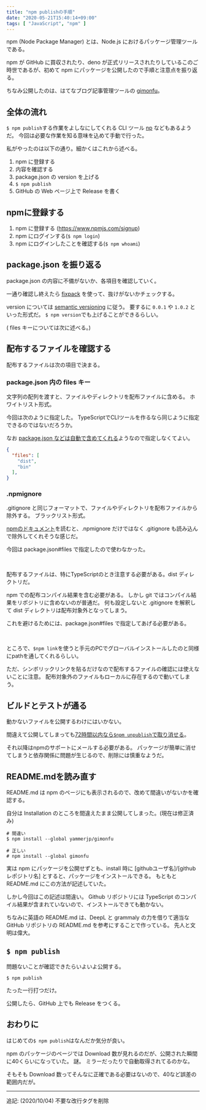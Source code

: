 ```yaml
---
title: "npm publishの手順"
date: "2020-05-21T15:40:14+09:00"
tags: [ "JavaScript", "npm" ]
---
```


npm (Node Package Manager) とは、Node.js におけるパッケージ管理ツールである。

npm が GitHub に買収されたり、deno が正式リリースされたりしているこのご時世であるが、初めて npm にパッケージを公開したので手順と注意点を振り返る。

ちなみ公開したのは、はてなブログ記事管理ツールの [gimonfu](https://www.npmjs.com/package/gimonfu)。

## 全体の流れ

`$ npm publish`する作業をよしなにしてくれる CLI ツール [np](https://www.npmjs.com/package/np) などもあるようだ。
今回は必要な作業を知る意味を込めて手動で行った。

私がやったのは以下の通り。細かくはこれから述べる。

1. npm に登録する
1. 内容を確認する
1. package.json の version を上げる
1. `$ npm publish`
1. GitHub の Web ページ上で Release を書く

## npmに登録する

1. npm に登録する (https://www.npmjs.com/signup)
2. npm にログインする(`$ npm login`)
3. npm にログインしたことを確認する(`$ npm whoami`)

## package.json を振り返る

package.json の内容に不備がないか、各項目を確認していく。

一通り確認し終えたら [fixpack](https://www.npmjs.com/package/fixpack) を使って、抜けがないかチェックする。

version については [semantic versioning](https://docs.npmjs.com/about-semantic-versioning) に従う。
要するに `0.0.1` や `1.0.2` といった形式だ。
`$ npm version`でも上げることができるらしい。

( files キーについては次に述べる。)

## 配布するファイルを確認する

配布するファイルは次の項目で決まる。

###  package.json 内の files キー

文字列の配列を渡すと、ファイルやディレクトリを配布ファイルに含める。
ホワイトリスト形式。

今回は次のように指定した。
TypeScriptでCLIツールを作るなら同じように指定できるのではないだろうか。

なお [package.json などは自動で含めてくれる](https://docs.npmjs.com/files/package.json#files)ようなので指定しなくてよい。

```json
{
  "files": [
    "dist",
    "bin"
  ],
}
```

### .npmignore

.gitignore と同じフォーマットで、ファイルやディレクトリを配布ファイルから除外する。
ブラックリスト形式。

[npmのドキュメント](http://npm.github.io/publishing-pkgs-docs/publishing/the-npmignore-file.html)を読むと、.npmignore だけではなく .gitignore も読み込んで除外してくれそうな感じだ。

今回は package.json#files で指定したので使わなかった。

<br/>

配布するファイルは、特にTypeScriptのとき注意する必要がある。dist ディレクトリだ。

npm での配布コンパイル結果を含む必要がある。
しかし git ではコンパイル結果をリポジトリに含めないのが普通だ。
何も設定しないと .gitignore を解釈して dist ディレクトリは配布対象外となってしまう。

これを避けるためには、package.json#files で指定してあげる必要がある。

<br/>

ところで、`$npm link`を使うと手元のPCでグローバルインストールしたのと同様にpathを通してくれるらしい。

ただ、シンボリックリンクを貼るだけなので配布するファイルの確認には使えないことに注意。
配布対象外のファイルもローカルに存在するので動いてしまう。

## ビルドとテストが通る

動かないファイルを公開するわけにはいかない。

間違えて公開してしまっても[72時間以内なら`$npm unpublish`で取り消せる](https://docs.npmjs.com/cli/unpublish)。

それ以降はnpmのサポートにメールする必要がある。
パッケージが簡単に消せてしまうと依存関係に問題が生じるので、削除には慎重なようだ。

## README.mdを読み直す

README.md は npm のページにも表示されるので、改めて間違いがないかを確認する。

自分は Installation のところを間違えたまま公開してしまった。(現在は修正済み)

```shell
# 間違い
$ npm install --global yammerjp/gimonfu

# 正しい
# npm install --global gimonfu
```

実は npm にパッケージを公開せずとも、install 時に [githubユーザ名]/[githubレポジトリ名] とすると、パッケージをインストールできる。
もともと README.md にこの方法が記述していた。

しかし今回はこの記述は間違い。
Github リポジトリには TypeScript のコンパイル結果が含まれていないので、インストールできても動かない。

ちなみに英語の README.md は、DeepL と grammaly の力を借りて適当な GitHub リポジトリの README.md を参考にすることで作っている。
先人と文明は偉大。

## `$ npm publish`

問題ないことが確認できたらいよいよ公開する。

```shell
$ npm publish
```

たった一行打つだけ。

公開したら、GitHub 上でも Release をつくる。

## おわりに

はじめての`$ npm publish`はなんだか気分が良い。

npm のパッケージのページでは Download 数が見れるのだが、公開された瞬間に40くらいになっていた。
謎。
ミラーだったりで自動取得されてるのかな。

そもそも Download 数ってそんなに正確である必要はないので、40など誤差の範囲内だが。

---

追記: (2020/10/04) 不要な改行タグを削除
